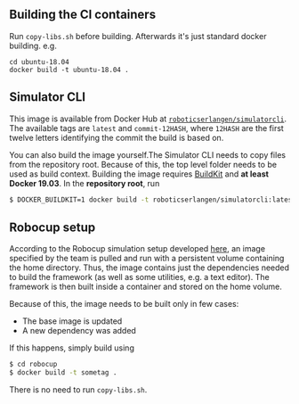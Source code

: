 ## Building the CI containers

Run `copy-libs.sh` before building. Afterwards it's just standard docker building.
e.g.
```
cd ubuntu-18.04
docker build -t ubuntu-18.04 .
```
## Simulator CLI
This image is available from Docker Hub at
[`roboticserlangen/simulatorcli`](https://hub.docker.com/repository/docker/roboticserlangen/simulatorcli).
The available tags are `latest` and `commit-12HASH`, where `12HASH` are the
first twelve letters identifying the commit the build is based on.

You can also build the image yourself.The Simulator CLI needs to copy files
from the repository root. Because of this, the top level folder needs to be
used as build context. Building the image requires
[BuildKit](https://docs.docker.com/develop/develop-images/build_enhancements/)
and **at least Docker 19.03**.  In the **repository root**, run
```sh
$ DOCKER_BUILDKIT=1 docker build -t roboticserlangen/simulatorcli:latest -f data/docker/Dockerfile.simulatorcli .

```

## Robocup setup
According to the Robocup simulation setup developed
[here](https://github.com/RoboCup-SSL/ssl-simulation-setup), an image specified
by the team is pulled and run with a persistent volume containing the home
directory.  Thus, the image contains just the dependencies needed to build the
framework (as well as some utilities, e.g. a text editor). The framework is
then built inside a container and stored on the home volume.

Because of this, the image needs to be built only in few cases:
- The base image is updated
- A new dependency was added

If this happens, simply build using
```bash
$ cd robocup
$ docker build -t sometag .
```
There is no need to run `copy-libs.sh`.
